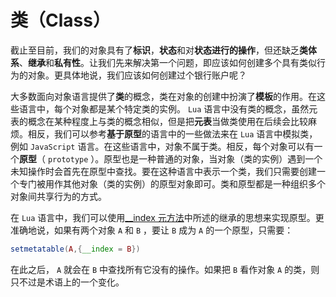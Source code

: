 # 类（Class）

截止至目前，我们的对象具有了**标识**，**状态**和对**状态进行的操作**，但还缺乏**类体系**、**继承**和**私有性**。让我们先来解决第一个问题，即应该如何创建多个具有类似行为的对象。更具体地说，我们应该如何创建过个银行账户呢？

大多数面向对象语言提供了**类**的概念，类在对象的创建中扮演了**模板**的作用。在这些语言中，每个对象都是某个特定类的实例。 `Lua` 语言中没有类的概念，虽然元表的概念在某种程度上与类的概念相似，但是把**元表**当做类使用在后续会比较麻烦。相反，我们可以参考**基于原型**的语言中的一些做法来在 `Lua` 语言中模拟类，例如 `JavaScript` 语言。在这些语言中，对象不属于类。相反，每个对象可以有一个**原型**（ `prototype` ）。原型也是一种普通的对象，当对象（类的实例）遇到一个未知操作时会首先在原型中查找。要在这种语言中表示一个类，我们只需要创建一个专门被用作其他对象（类的实例）的原型对象即可。类和原型都是一种组织多个对象间共享行为的方式。

在 `Lua` 语言中，我们可以使用[__index 元方法](../元表和元方法/table/__index元方法.md)中所述的继承的思想来实现原型。更准确地说，如果有两个对象 `A` 和 `B` ，要让 `B` 成为 `A` 的一个原型，只需要：

```lua
setmetatable(A,{__index = B})
```

在此之后， `A` 就会在 `B` 中查找所有它没有的操作。如果把 `B` 看作对象 `A` 的类，则只不过是术语上的一个变化。
